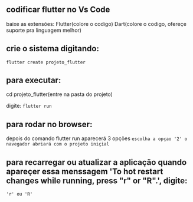 ## codificar flutter no Vs Code

baixe as extensões:
Flutter(colore o codigo)
Dart(colore o codigo, ofereçe suporte pra linguagem melhor)


## crie o sistema digitando:
`flutter create projeto_flutter`

## para executar:
cd projeto_flutter(entre na pasta do projeto)

digite:
`flutter run`

## para rodar no browser:
depois do comando flutter run aparecerá 3 opções
`escolha a opçao '2' o navegador abriará com o projeto iniçial`

## para recarregar ou atualizar a aplicação quando apareçer essa menssagem  'To hot restart changes while running, press "r" or "R".', digite:
`'r' ou 'R'`